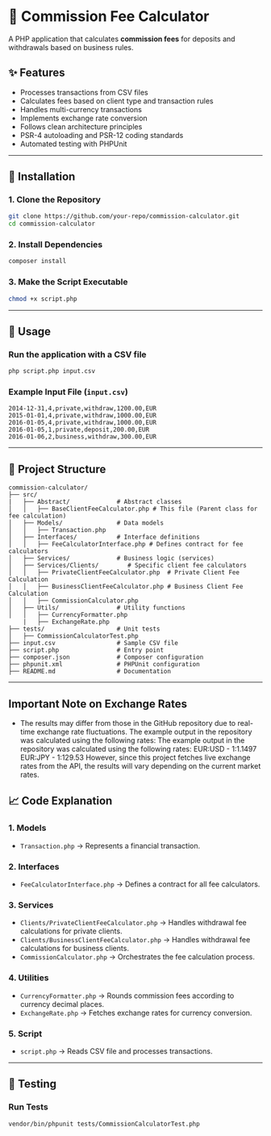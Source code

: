 # 📁 Commission Fee Calculator

A PHP application that calculates **commission fees** for deposits and withdrawals based on business rules.

## ✨ Features
- Processes transactions from CSV files
- Calculates fees based on client type and transaction rules
- Handles multi-currency transactions
- Implements exchange rate conversion
- Follows clean architecture principles
- PSR-4 autoloading and PSR-12 coding standards
- Automated testing with PHPUnit

---

## 💾 Installation

### **1. Clone the Repository**
```sh
git clone https://github.com/your-repo/commission-calculator.git
cd commission-calculator
```

### **2. Install Dependencies**
```sh
composer install
```

### **3. Make the Script Executable**
```sh
chmod +x script.php
```

---

## 🔄 Usage

### **Run the application with a CSV file**
```sh
php script.php input.csv
```

### **Example Input File (`input.csv`)**
```
2014-12-31,4,private,withdraw,1200.00,EUR
2015-01-01,4,private,withdraw,1000.00,EUR
2016-01-05,4,private,withdraw,1000.00,EUR
2016-01-05,1,private,deposit,200.00,EUR
2016-01-06,2,business,withdraw,300.00,EUR
```

---

## 📂 Project Structure
```
commission-calculator/
├── src/
|   ├── Abstract/             # Abstract classes
│   │   ├── BaseClientFeeCalculator.php # This file (Parent class for fee calculation)
│   ├── Models/               # Data models
│   │   ├── Transaction.php
│   ├── Interfaces/           # Interface definitions
│   │   ├── FeeCalculatorInterface.php # Defines contract for fee calculators
│   ├── Services/             # Business logic (services)
│   ├── Services/Clients/        # Specific client fee calculators
│   │   ├── PrivateClientFeeCalculator.php  # Private Client Fee Calculation
│   │   ├── BusinessClientFeeCalculator.php # Business Client Fee Calculation
│   │   ├── CommissionCalculator.php
│   ├── Utils/                # Utility functions
│   │   ├── CurrencyFormatter.php
    |   ├── ExchangeRate.php
├── tests/                    # Unit tests
│   ├── CommissionCalculatorTest.php
├── input.csv                 # Sample CSV file
├── script.php                # Entry point
├── composer.json             # Composer configuration
├── phpunit.xml               # PHPUnit configuration
├── README.md                 # Documentation
```

---

## Important Note on Exchange Rates
- The results may differ from those in the GitHub repository due to real-time exchange rate fluctuations. The example output in the repository was calculated using the following rates:
The example output in the repository was calculated using the following rates:
EUR:USD - 1:1.1497
EUR:JPY - 1:129.53
However, since this project fetches live exchange rates from the API, the results will vary depending on the current market rates.

## 📈 Code Explanation

### **1. Models**
- `Transaction.php` → Represents a financial transaction.

### **2. Interfaces**
- `FeeCalculatorInterface.php` → Defines a contract for all fee calculators.

### **3. Services**
- `Clients/PrivateClientFeeCalculator.php` → Handles withdrawal fee calculations for private clients.
- `Clients/BusinessClientFeeCalculator.php` → Handles withdrawal fee calculations for business clients.
- `CommissionCalculator.php` → Orchestrates the fee calculation process.

### **4. Utilities**
- `CurrencyFormatter.php` → Rounds commission fees according to currency decimal places.
- `ExchangeRate.php` → Fetches exchange rates for currency conversion.

### **5. Script**
- `script.php` → Reads CSV file and processes transactions.

---

## 🧪 Testing

### **Run Tests**
```sh
vendor/bin/phpunit tests/CommissionCalculatorTest.php
```

